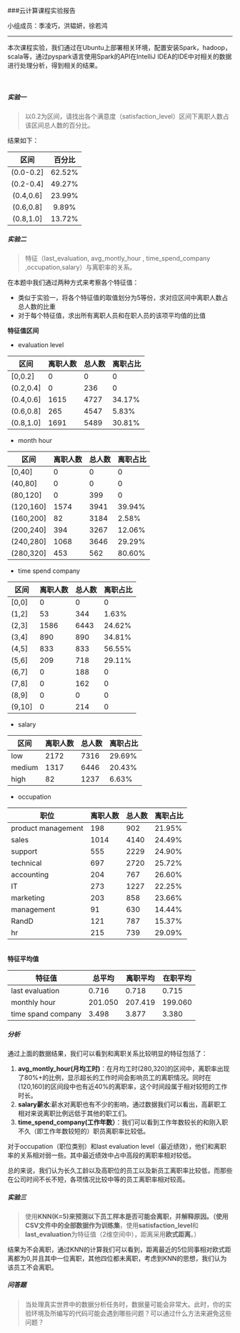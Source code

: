 ###云计算课程实验报告

小组成员：季凌巧，洪韫妍，徐若鸿

-------

本次课程实验，我们通过在Ubuntu上部署相关环境，配置安装Spark，hadoop，scala等，通过pyspark语言使用Spark的API在IntelliJ IDEA的IDE中对相关的数据进行处理分析，得到相关的结果。

<br>

##### 实验一

> 以0.2为区间，请找出各个满意度（satisfaction_level）区间下离职人数占该区间总人数的百分比。

结果如下：

|    区间     |  百分比   |
| :-------: | :----: |
| (0.0-0.2] | 62.52% |
| (0.2-0.4] | 49.27% |
| (0.4,0.6] | 23.99% |
| (0.6,0.8] | 9.89%  |
| (0.8,1.0] | 13.72% |

##### 实验二

>特征（last_evaluation, avg_montly_hour , time_spend_company ,occupation,salary）与离职率的关系。

在本题中我们通过两种方式来考察各个特征值：

+ 类似于实验一，将各个特征值的取值划分为5等份，求对应区间中离职人数占总人数的比重
+ 对于每个特征值，求出所有离职人员和在职人员的该项平均值的比值

**特征值区间**

+ evaluation level

| 区间        | 离职人数 | 总人数  | 离职占比   |
| --------- | ---- | ---- | ------ |
| [0,0.2]   | 0    | 0    | 0      |
| (0.2,0.4] | 0    | 236  | 0      |
| (0.4,0.6] | 1615 | 4727 | 34.17% |
| (0.6,0.8] | 265  | 4547 | 5.83%  |
| (0.8,1.0] | 1691 | 5489 | 30.81% |

+ month hour

| 区间        | 离职人数 | 总人数  | 离职占比   |
| --------- | ---- | ---- | ------ |
| [0,40]    | 0    | 0    | 0      |
| (40,80]   | 0    | 0    | 0      |
| (80,120]  | 0    | 399  | 0      |
| (120,160] | 1574 | 3941 | 39.94% |
| (160,200] | 82   | 3184 | 2.58%  |
| (200,240] | 394  | 3267 | 12.06% |
| (240,280] | 1068 | 3646 | 29.29% |
| (280,320] | 453  | 562  | 80.60% |

+ time spend company

| 区间     | 离职人数 | 总人数  | 离职占比   |
| ------ | ---- | ---- | ------ |
| [0,0]  | 0    | 0    | 0      |
| (1,2]  | 53   | 344  | 1.63%  |
| (2,3]  | 1586 | 6443 | 24.62% |
| (3,4]  | 890  | 890  | 34.81% |
| (4,5]  | 833  | 833  | 56.55% |
| (5,6]  | 209  | 718  | 29.11% |
| (6,7]  | 0    | 188  | 0      |
| (7,8]  | 0    | 162  | 0      |
| (8,9]  | 0    | 0    | 0      |
| (9,10] | 0    | 214  | 0      |

+ salary

| 区间     | 离职人数 | 总人数  | 离职占比   |
| ------ | ---- | ---- | ------ |
| low    | 2172 | 7316 | 29.69% |
| medium | 1317 | 6446 | 20.43% |
| high   | 82   | 1237 | 6.63%  |

+ occupation

| 职位                 | 离职人数 | 总人数  | 离职占比   |
| ------------------ | ---- | ---- | ------ |
| product management | 198  | 902  | 21.95% |
| sales              | 1014 | 4140 | 24.49% |
| support            | 555  | 2229 | 24.90% |
| technical          | 697  | 2720 | 25.72% |
| accounting         | 204  | 767  | 26.60% |
| IT                 | 273  | 1227 | 22.25% |
| marketing          | 203  | 858  | 23.66% |
| management         | 91   | 630  | 14.44% |
| RandD              | 121  | 787  | 15.37% |
| hr                 | 215  | 739  | 29.09% |

<br>**特征平均值**

| 特征值                | 总平均     | 离职平均    | 在职平均    |
| ------------------ | ------- | ------- | ------- |
| last evaluation    | 0.716   | 0.718   | 0.715   |
| monthly hour       | 201.050 | 207.419 | 199.060 |
| time spand company | 3.498   | 3.877   | 3.380   |

##### 分析

通过上面的数据结果，我们可以看到和离职关系比较明显的特征包括了：

1. **avg_montly_hour(月均工时)**：在月均工时(280,320]的区间中，离职率出现了80%+的比例，显示超长的工作时间会影响员工的离职情况。同时在(120,160]的区间段中也有近40%的离职率，这个时间段属于相对较短的工作时长。
2. **salary薪水**:薪水对离职也有不少的影响，通过数据我们可以看出，高薪职工相对来说离职比例远低于其他的职工们。
3. **time_spend_company(工作年数）**：我们可以看到工作年数较长的和刚入职不久（即工作年数较短的）职员离职率比较低。

对于occupation（职位类别）和last evaluation level（最近绩效），他们和离职率的关系相对弱一些。其中最近绩效中占中高段的离职率相对较低。

总的来说，我们认为长久工龄以及高职位的员工以及新员工离职率比较低，而那些在公司时间不长不短，各项情况比较中等的员工离职率相对较高。

##### 实验三

> 使用**KNN(K=5)**来预测以下员工样本是否可能会离职，并解释原因。（使用CSV文件中的**全部数据作为训练集**，使用**satisfaction_level**和**last_evaluation**为特征值（2维空间中），距离采用**欧式距离**。）

结果为不会离职，通过KNN的计算我们可以看到，距离最近的5位同事相对欧式距离都为0,并且其中一位离职，其他四位都未离职，考虑到KNN的思想，我们认为该员工不会离职。

##### 问答题

>当处理真实世界中的数据分析任务时，数据量可能会非常大。此时，你的实验环境及所编写的代码可能会遇到哪些问题？可以通过什么方法来避免这些问题？